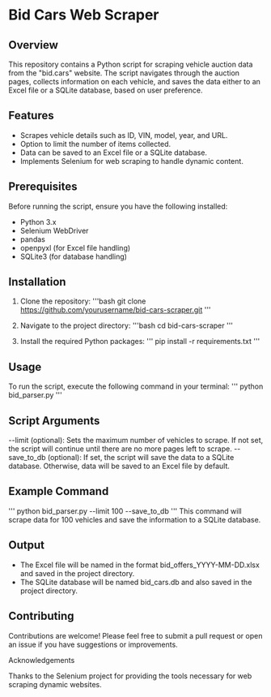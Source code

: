 # **Bid Cars Web Scraper**

## Overview

This repository contains a Python script for scraping vehicle auction data from the "bid.cars" website. The script navigates through the auction pages, collects information on each vehicle, and saves the data either to an Excel file or a SQLite database, based on user preference.

## Features

- Scrapes vehicle details such as ID, VIN, model, year, and URL.
- Option to limit the number of items collected.
- Data can be saved to an Excel file or a SQLite database.
- Implements Selenium for web scraping to handle dynamic content.

## Prerequisites

Before running the script, ensure you have the following installed:

- Python 3.x
- Selenium WebDriver
- pandas
- openpyxl (for Excel file handling)
- SQLite3 (for database handling)

## Installation

1. Clone the repository:
'''bash
git clone https://github.com/yourusername/bid-cars-scraper.git
'''

2. Navigate to the project directory:
'''bash
cd bid-cars-scraper
'''

3. Install the required Python packages:
'''
pip install -r requirements.txt
'''

## Usage

To run the script, execute the following command in your terminal:
'''
python bid_parser.py
'''

## Script Arguments

--limit (optional): Sets the maximum number of vehicles to scrape. If not set, the script will continue until there are no more pages left to scrape.
--save_to_db (optional): If set, the script will save the data to a SQLite database. Otherwise, data will be saved to an Excel file by default.

## Example Command
'''
python bid_parser.py --limit 100 --save_to_db
'''
This command will scrape data for 100 vehicles and save the information to a SQLite database.

## Output

- The Excel file will be named in the format bid_offers_YYYY-MM-DD.xlsx and saved in the project directory.
- The SQLite database will be named bid_cars.db and also saved in the project directory.

## Contributing

Contributions are welcome! Please feel free to submit a pull request or open an issue if you have suggestions or improvements.

Acknowledgements

Thanks to the Selenium project for providing the tools necessary for web scraping dynamic websites.